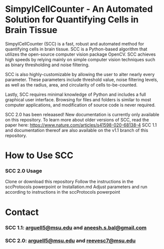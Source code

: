 # SimpylCellCounter - An Automated Solution for Quantifying Cells in Brain Tissue

SimpylCellCounter (SCC) is a fast, robust and automated method for quantifying cells in brain tissue. SCC is a Python-based algorithm that utilizes the open-source computer vision package OpenCV. SCC achieves high speeds by relying mainly on simple computer vision techniques such as binary thresholding and noise filtering. 

SCC is also highly-customizable by allowing the user to alter nearly every parameter. These parameters include threshold value, noise filtering levels, as well as the radius, area, and circularity of cells to-be-counted. 

Lastly, SCC requires minimal knowledge of Python and includes a full graphical user interface. Browsing for files and folders is similar to most computer applications, and modification of source code is never required.

SCC 2.0 has been releaased! New documentation is currently only available on this repository.
To learn more about older versions of SCC, read the paper here: https://www.nature.com/articles/s41598-020-68138-4
SCC 1.1 and documentation thereof are also available on the v1.1 branch of this repository.


# How to Use SCC

### SCC 2.0 Usage
Clone or download this repository
Follow the instructions in the sccProtocols powerpoint or Installation.md
Adjust parameters and run according to instructions in the sccProtocols powerpoint


# Contact 
### SCC 1.1: arguell5@msu.edu and aneesh.s.bal@gmail.com
### SCC 2.0: arguell5@msu.edu and reevesc7@msu.edu
